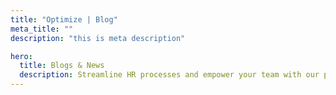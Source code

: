 ```yaml
---
title: "Optimize | Blog"
meta_title: ""
description: "this is meta description"

hero:
  title: Blogs & News
  description: Streamline HR processes and empower your team with our products. Effortlessly manage employee data, and more.
---
```

